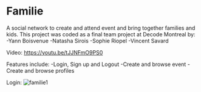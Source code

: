 # Familie
A social network to create and attend event and bring together families and kids.
This project was coded as a final team project at Decode Montreal by:
-Yann Boisvenue
-Natasha Sirois
-Sophie Riopel
-Vincent Savard

Video: https://youtu.be/tJJNFmO9PS0

Features include:
-Login, Sign up and Logout
-Create and browse event
-Create and browse profiles

Login:
![familie1](https://user-images.githubusercontent.com/48216620/53816874-619b6780-3f32-11e9-94f9-197a62d78547.png)





